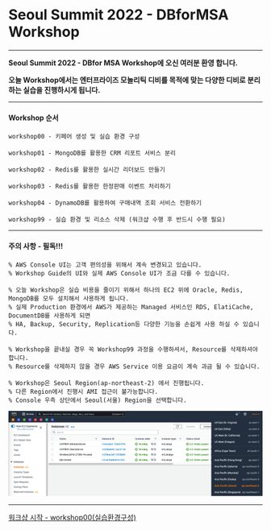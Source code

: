# Seoul Summit 2022 - DBforMSA Workshop

---

**Seoul Summit 2022 - DBfor MSA Workshop에 오신 여러분 환영 합니다.**

**오늘 Workshop에서는 엔터프라이즈 모놀리틱 디비를 목적에 맞는 다양한 디비로 분리하는 실습을 진행하시게 됩니다.**

---

#### Workshop 순서

```
workshop00 - 키페어 생성 및 실습 환경 구성

workshop01 - MongoDB를 활용한 CRM 리포트 서비스 분리

workshop02 - Redis를 활용한 실시간 리더보드 만들기

workshop03 - Redis를 활용한 한정판매 이벤트 처리하기

workshop04 - DynamoDB를 활용하여 구매내역 조회 서비스 전환하기

workshop99 - 실습 환경 및 리소스 삭제 (워크샵 수행 후 반드시 수행 필요)
```

---

#### 주의 사항 - 필독!!!

```
% AWS Console UI는 고객 편의성을 위해서 계속 변경되고 있습니다. 
% Workshop Guide의 UI와 실제 AWS Console UI가 조금 다를 수 있습니다.

% 오늘 Workshop은 실습 비용을 줄이기 위해서 하나의 EC2 위에 Oracle, Redis, MongoDB를 모두 설치해서 사용하게 됩니다.
% 실제 Production 환경에서 AWS가 제공하는 Managed 서비스인 RDS, ElatiCache, DocumentDB를 사용하게 되면 
% HA, Backup, Security, Replication등 다양한 기능을 손쉽게 사용 하실 수 있습니다. 

% Workshop을 끝내실 경우 꼭 Workshop99 과정을 수행하셔서, Resource를 삭제하셔야 합니다.
% Resource를 삭제하지 않을 경우 AWS Service 이용 요금이 계속 과금 될 수 있습니다.

% Workshop은 Seoul Region(ap-northeast-2) 에서 진행됩니다. 
% 다른 Region에서 진행시 AMI 접근이 불가능합니다.
% Console 우측 상단에서 Seoul(서울) Region을 선택합니다.
```

![image-20220501144253304](images/image-20220501144253304.png)

---

[워크샵 시작 - workshop00(실습환경구성) ](./workshop00/workshop00.md) 

